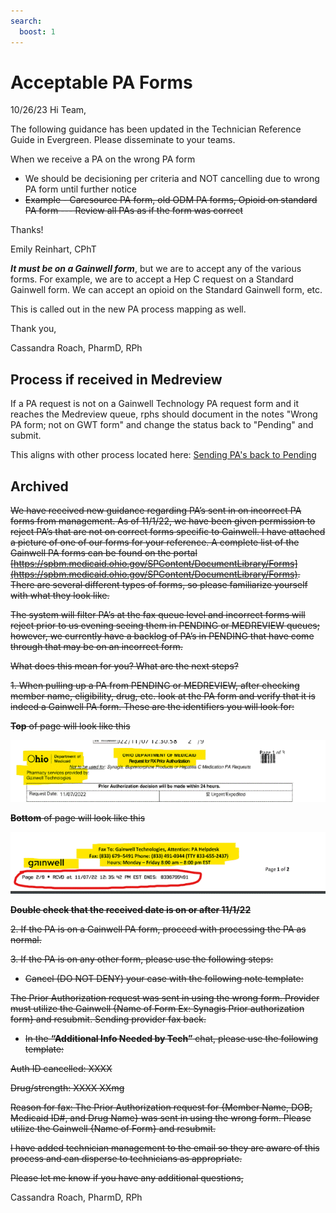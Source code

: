 ```yaml
---
search:
  boost: 1
---
```


# Acceptable PA Forms

10/26/23
Hi Team, 

The following guidance has been updated in the Technician Reference Guide in Evergreen. Please disseminate to your teams. 


When we receive a PA on the wrong PA form 

- We should be decisioning per criteria and NOT cancelling due to wrong PA form until further notice
- ~~Example - Caresource PA form, old ODM PA forms,  Opioid on standard PA form --- Review all PAs as if the form was correct~~ 

Thanks!

Emily Reinhart, CPhT 


***It must be on a Gainwell form***, but we are to accept any of the various forms. For example, we are to accept a Hep C request on a Standard Gainwell form. We can accept an opioid on the Standard Gainwell form, etc.

This is called out in the new PA process mapping as well.

Thank you,


Cassandra Roach, PharmD, RPh

## Process if received in Medreview

If a PA request is not on a Gainwell Technology PA request form and it reaches the Medreview queue, rphs should document in the notes "Wrong PA form; not on GWT form" and change the status back to "Pending" and submit.

This aligns with other process located here: [Sending PA's back to Pending](https://special-spoon-f542dccd.pages.github.io/Clinical%20and%20Technical%20Reference%20Guide/PA%20-%20Standard%20of%20Work/back_to_pending/?h=pending)

## Archived

~~We have received new guidance regarding PA’s sent in on incorrect PA forms from management. As of 11/1/22, we have been given permission to reject PA’s that are not on correct forms specific to Gainwell. I have attached a picture of one of our forms for your reference. A complete list of the Gainwell PA forms can be found on the portal [https://spbm.medicaid.ohio.gov/SPContent/DocumentLibrary/Forms](https://spbm.medicaid.ohio.gov/SPContent/DocumentLibrary/Forms). There are several different types of forms, so please familiarize yourself with what they look like.~~ 

 
~~The system will filter PA’s at the fax queue level and incorrect forms will reject prior to us evening seeing them in PENDING or MEDREVIEW queues; however, we currently have a backlog of PA’s in PENDING that have come through that may be on an incorrect form.~~
 
~~What does this mean for you? What are the next steps?~~

~~1. When pulling up a PA from PENDING or MEDREVIEW, after checking member name, eligibility, drug, etc. look at the PA form and verify that it is indeed a Gainwell PA form. These are the identifiers you will look for:~~
	
~~**Top** of page will look like this~~

![Alt text](acceptable_pa_forms_1.png)
	 
~~**Bottom** of page will look like this~~

![Alt text](acceptable_pa_forms_2.png)
	
	 
~~**Double check that the received date is on or after 11/1/22**~~
	 
~~2. If the PA is on a Gainwell PA form, proceed with processing the PA as normal.~~

~~3. If the PA is on any other form, please use the following steps:~~

- ~~Cancel (DO NOT DENY) your case with the following note template:~~
		
~~The Prior Authorization request was sent in using the wrong form. Provider must utilize the Gainwell {Name of Form Ex: Synagis Prior authorization form} and resubmit. Sending provider fax back.~~
			
- ~~In the **“Additional Info Needed by Tech”** chat, please use the following template:~~
					
~~Auth ID cancelled:  XXXX~~

~~Drug/strength:  XXXX  XXmg~~
					
~~Reason for fax:  The Prior Authorization request for {Member Name, DOB, Medicaid ID#, and Drug Name} was sent in using the wrong form. Please utilize the Gainwell {Name of Form} and resubmit.~~

~~I have added technician management to the email so they are aware of this process and can disperse to technicians as appropriate.~~
 
~~Please let me know if you have any additional questions,~~
 
Cassandra Roach, PharmD, RPh

